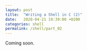```yaml
---
layout: post
title:  "Writing a Shell in C (2)"
date:   2020-04-21 19:39:00 +0200
categories: shell
permalink: /shell/part_02
---
```


Coming soon.
